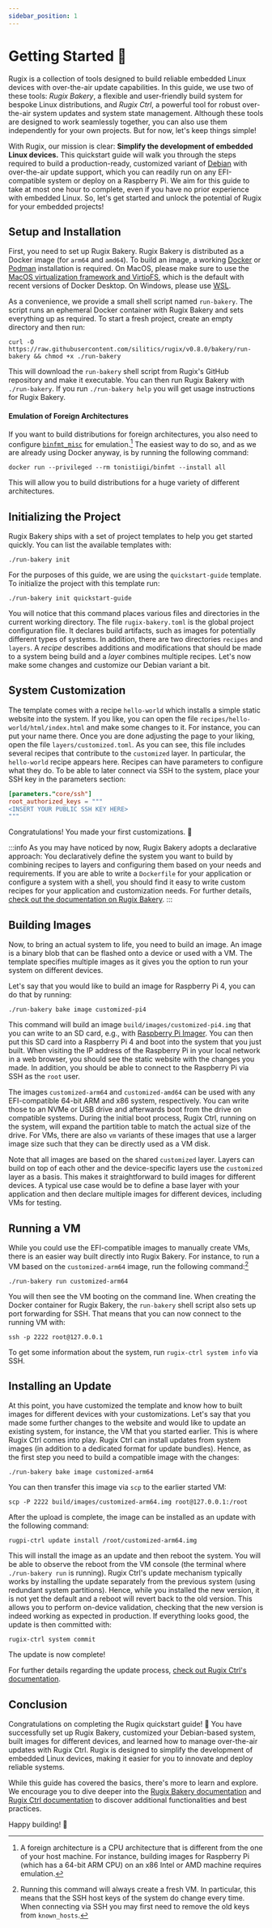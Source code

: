 ```yaml
---
sidebar_position: 1
---
```


# Getting Started 🚀

Rugix is a collection of tools designed to build reliable embedded Linux devices with over-the-air update capabilities.
In this guide, we use two of these tools: _Rugix Bakery_, a flexible and user-friendly build system for bespoke Linux distributions, and _Rugix Ctrl_, a powerful tool for robust over-the-air system updates and system state management.
Although these tools are designed to work seamlessly together, you can also use them independently for your own projects.
But for now, let's keep things simple!

With Rugix, our mission is clear: **Simplify the development of embedded Linux devices.**
This quickstart guide will walk you through the steps required to build a production-ready, customized variant of [Debian](https://www.debian.org) with over-the-air update support, which you can readily run on any EFI-compatible system or deploy on a Raspberry Pi.
We aim for this guide to take at most one hour to complete, even if you have no prior experience with embedded Linux.
So, let's get started and unlock the potential of Rugix for your embedded projects!


## Setup and Installation

First, you need to set up Rugix Bakery.
Rugix Bakery is distributed as a Docker image (for `arm64` and `amd64`).
To build an image, a working [Docker](https://www.docker.com/) or [Podman](https://podman.io/) installation is required.
On MacOS, please make sure to use the [MacOS virtualization framework and VirtioFS](https://docs.docker.com/desktop/settings/mac/#general), which is the default with recent versions of Docker Desktop.
On Windows, please use [WSL](https://learn.microsoft.com/en-us/windows/wsl/about).

As a convenience, we provide a small shell script named `run-bakery`.
The script runs an ephemeral Docker container with Rugix Bakery and sets everything up as required.
To start a fresh project, create an empty directory and then run:

```shell
curl -O https://raw.githubusercontent.com/silitics/rugix/v0.8.0/bakery/run-bakery && chmod +x ./run-bakery
```

This will download the `run-bakery` shell script from Rugix's GitHub repository and make it executable.
You can then run Rugix Bakery with `./run-bakery`.
If you run `./run-bakery help` you will get usage instructions for Rugix Bakery.

#### Emulation of Foreign Architectures

If you want to build distributions for foreign architectures, you also need to configure [`binfmt_misc`](https://en.wikipedia.org/wiki/Binfmt_misc) for emulation.[^foreign-architecture]
The easiest way to do so, and as we are already using Docker anyway, is by running the following command:

[^foreign-architecture]: A foreign architecture is a CPU architecture that is different from the one of your host machine. For instance, building images for Raspberry Pi (which has a 64-bit ARM CPU) on an x86 Intel or AMD machine requires emulation.

```shell
docker run --privileged --rm tonistiigi/binfmt --install all
```

This will allow you to build distributions for a huge variety of different architectures.


## Initializing the Project

Rugix Bakery ships with a set of project templates to help you get started quickly.
You can list the available templates with:

```shell
./run-bakery init
```

For the purposes of this guide, we are using the `quickstart-guide` template.
To initialize the project with this template run:

```shell
./run-bakery init quickstart-guide
```

You will notice that this command places various files and directories in the current working directory.
The file `rugix-bakery.toml` is the global project configuration file.
It declares build artifacts, such as images for potentially different types of systems.
In addition, there are two directories `recipes` and `layers`.
A _recipe_ describes additions and modifications that should be made to a system being build and a _layer_ combines multiple recipes.
Let's now make some changes and customize our Debian variant a bit.


## System Customization

The template comes with a recipe `hello-world` which installs a simple static website into the system.
If you like, you can open the file `recipes/hello-world/html/index.html` and make some changes to it.
For instance, you can put your name there.
Once you are done adjusting the page to your liking, open the file `layers/customized.toml`.
As you can see, this file includes several recipes that contribute to the `customized` layer.
In particular, the `hello-world` recipe appears here.
Recipes can have parameters to configure what they do.
To be able to later connect via SSH to the system, place your SSH key in the parameters section:

```toml title="layers/customized.toml"
[parameters."core/ssh"]
root_authorized_keys = """
<INSERT YOUR PUBLIC SSH KEY HERE>
"""
```

Congratulations! You made your first customizations. 🎉

:::info
As you may have noticed by now, Rugix Bakery adopts a declarative approach: You declaratively define the system you want to build by combining recipes to layers and configuring them based on your needs and requirements.
If you are able to write a `Dockerfile` for your application or configure a system with a shell, you should find it easy to write custom recipes for your application and customization needs.
For further details, [check out the documentation on Rugix Bakery](./bakery/).
:::


## Building Images

Now, to bring an actual system to life, you need to build an image.
An image is a binary blob that can be flashed onto a device or used with a VM.
The template specifies multiple images as it gives you the option to run your system on different devices.

Let's say that you would like to build an image for Raspberry Pi 4, you can do that by running:

```shell
./run-bakery bake image customized-pi4
```

This command will build an image `build/images/customized-pi4.img` that you can write to an SD card, e.g., with [Raspberry Pi Imager](https://www.raspberrypi.com/software/).
You can then put this SD card into a Raspberry Pi 4 and boot into the system that you just built.
When visiting the IP address of the Raspberry Pi in your local network in a web browser, you should see the static website with the changes you made.
In addition, you should be able to connect to the Raspberry Pi via SSH as the `root` user.

The images `customized-arm64` and `customized-amd64` can be used with any EFI-compatible 64-bit ARM and x86 system, respectively.
You can write those to an NVMe or USB drive and afterwards boot from the drive on compatible systems.
During the initial boot process, Rugix Ctrl, running on the system, will expand the partition table to match the actual size of the drive.
For VMs, there are also `vm` variants of these images that use a larger image size such that they can be directly used as a VM disk.

Note that all images are based on the shared `customized` layer.
Layers can build on top of each other and the device-specific layers use the `customized` layer as a basis.
This makes it straightforward to build images for different devices.
A typical use case would be to define a base layer with your application and then declare multiple images for different devices, including VMs for testing.


## Running a VM

While you could use the EFI-compatible images to manually create VMs, there is an easier way built directly into Rugix Bakery.
For instance, to run a VM based on the `customized-arm64` image, run the following command:[^new-vm]

[^new-vm]: Running this command will always create a fresh VM. In particular, this means that the SSH host keys of the system do change every time. When connecting via SSH you may first need to remove the old keys from `known_hosts`.

```shell
./run-bakery run customized-arm64
```

You will then see the VM booting on the command line.
When creating the Docker container for Rugix Bakery, the `run-bakery` shell script also sets up port forwarding for SSH.
That means that you can now connect to the running VM with:

```shell
ssh -p 2222 root@127.0.0.1
```

To get some information about the system, run `rugix-ctrl system info` via SSH.


## Installing an Update

At this point, you have customized the template and know how to built images for different devices with your customizations.
Let's say that you made some further changes to the website and would like to update an existing system, for instance, the VM that you started earlier.
This is where Rugix Ctrl comes into play.
Rugix Ctrl can install updates from system images (in addition to a dedicated format for update bundles).
Hence, as the first step you need to build a compatible image with the changes:

```shell
./run-bakery bake image customized-arm64
```

You can then transfer this image via `scp` to the earlier started VM:

```shell
scp -P 2222 build/images/customized-arm64.img root@127.0.0.1:/root
```

After the upload is complete, the image can be installed as an update with the following command:

```shell
rugpi-ctrl update install /root/customized-arm64.img
```

This will install the image as an update and then reboot the system.
You will be able to observe the reboot from the VM console (the terminal where `./run-bakery run` is running).
Rugix Ctrl's update mechanism typically works by installing the update separately from the previous system (using redundant system partitions).
Hence, while you installed the new version, it is not yet the default and a reboot will revert back to the old version.
This allows you to perform on-device validation, checking that the new version is indeed working as expected in production.
If everything looks good, the update is then committed with:

```shell
rugix-ctrl system commit
```

The update is now complete!

For further details regarding the update process, [check out Rugix Ctrl's documentation](./ctrl/).


## Conclusion

Congratulations on completing the Rugix quickstart guide! 🙌
You have successfully set up Rugix Bakery, customized your Debian-based system, built images for different devices, and learned how to manage over-the-air updates with Rugix Ctrl. 
Rugix is designed to simplify the development of embedded Linux devices, making it easier for you to innovate and deploy reliable systems.

While this guide has covered the basics, there's more to learn and explore. We encourage you to dive deeper into the [Rugix Bakery documentation](./bakery/) and [Rugix Ctrl documentation](./ctrl/) to discover additional functionalities and best practices.

Happy building! 🚀
